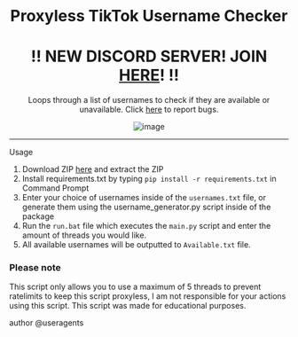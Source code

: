 <br/>
<div align="center">
  
  # Proxyless TikTok Username Checker
  

<h1><b>‼️ NEW DISCORD SERVER! JOIN <a href="https://discord.gg/KRjZ58MfDD">HERE</a>! ‼️</b></h1>
  Loops through a list of usernames to check if they are available or unavailable. Click <a href="https://github.com/useragents/Proxyless-TikTok-Username-Checker/issues">here</a> to report bugs.
  
  ![image](https://user-images.githubusercontent.com/103281345/162510554-7fbce4b6-9869-480e-a64f-b96dc56adbd1.png)

  
</div>

--------------------------------------

Usage


1. Download ZIP <a href="https://github.com/competed/TIKTOK-USERNAME-CHECKER">here</a> and extract the ZIP
2. Install requirements.txt by typing `pip install -r requirements.txt` in Command Prompt
3. Enter your choice of usernames inside of the `usernames.txt` file, or generate them using the username_generator.py</a> script inside of the package
4. Run the `run.bat` file which executes the `main.py` script and enter the amount of threads you would like.
5. All available usernames will be outputted to `Available.txt` file.

### Please note

This script only allows you to use a maximum of 5 threads to prevent ratelimits to keep this script proxyless, I am not responsible for your actions using this script. This script was made for educational purposes.

author @useragents

